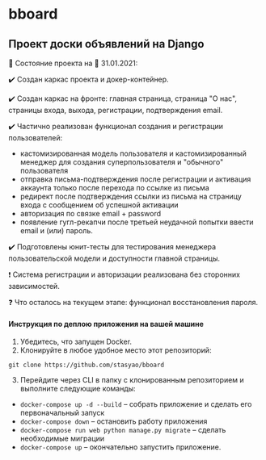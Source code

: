 # bboard
## Проект доски объявлений на Django

:sunrise_over_mountains: Состояние проекта на :date: 31.01.2021: 

:heavy_check_mark: Создан каркас проекта и докер-контейнер. 

:heavy_check_mark: Создан каркас на фронте: главная страница, страница "О нас", страницы входа, выхода, регистрации, подтверждения email.


:heavy_check_mark: Частично реализован функционал создания и регистрации пользователей: 

  + кастомизированная модель пользователя и кастомизированный менеджер для создания суперпользователя и "обычного" пользователя 
  + отправка письма-подтверждения после регистрации и активация аккаунта только после перехода по ссылке из письма 
  + редирект после подтверждения ссылки из письма на страницу входа с сообщением об успешной активации 
  + авторизация по связке email + password 
  + появление гугл-рекапчи после третьей неудачной попытки ввести email и (или) пароль. 

:heavy_check_mark: Подготовлены юнит-тесты для тестирования менеджера пользовательской модели и доступности главной страницы.

  :heavy_exclamation_mark: Система регистрации и авторизации реализована без сторонних зависимостей. 

:question: Что осталось на текущем этапе: функционал восстановления пароля.

#### Инструкция по деплою приложения на вашей машине

1. Убедитесь, что запущен Docker.
2. Клонируйте в любое удобное место этот репозиторий:

`git clone https://github.com/stasyao/bboard`

3. Перейдите через CLI в папку с клонированным репозиторием и выполните следующие команды:
- `docker-compose up -d --build` &ndash; собрать приложение и сделать его первоначальный запуск
- `docker-compose down` &ndash; остановить работу приложения
- `docker-compose run web python manage.py migrate` &ndash; сделать необходимые миграции
- `docker-compose up` &ndash; окончательно запустить приложение.
